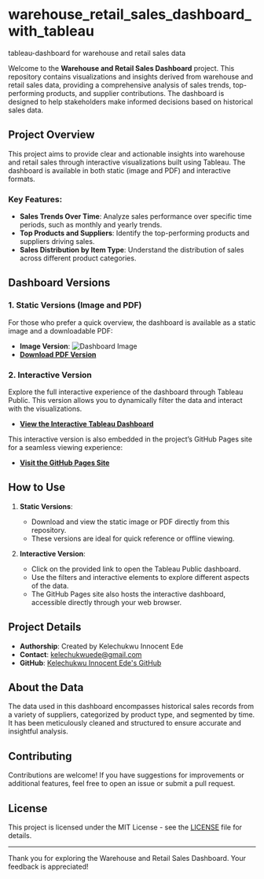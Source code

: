 # warehouse_retail_sales_dashboard_with_tableau
tableau-dashboard for warehouse and retail sales data

Welcome to the **Warehouse and Retail Sales Dashboard** project. This repository contains visualizations and insights derived from warehouse and retail sales data, providing a comprehensive analysis of sales trends, top-performing products, and supplier contributions. The dashboard is designed to help stakeholders make informed decisions based on historical sales data.

## Project Overview

This project aims to provide clear and actionable insights into warehouse and retail sales through interactive visualizations built using Tableau. The dashboard is available in both static (image and PDF) and interactive formats.

### Key Features:
- **Sales Trends Over Time**: Analyze sales performance over specific time periods, such as monthly and yearly trends.
- **Top Products and Suppliers**: Identify the top-performing products and suppliers driving sales.
- **Sales Distribution by Item Type**: Understand the distribution of sales across different product categories.

## Dashboard Versions

### 1. Static Versions (Image and PDF)

For those who prefer a quick overview, the dashboard is available as a static image and a downloadable PDF:

- **Image Version**: ![Dashboard Image](https://github.com/Kelechiede/warehouse_retail_sales_dashboard_with_tableau/commit/da663872dd7ba633fecba3d50f1a5ac5f6d45a09)
- **[Download PDF Version](https://github.com/Kelechiede/warehouse_retail_sales_dashboard_with_tableau/blob/main/Warehouse_and_Retail_Sales_Dashboard.pdf)**

### 2. Interactive Version

Explore the full interactive experience of the dashboard through Tableau Public. This version allows you to dynamically filter the data and interact with the visualizations.

- **[View the Interactive Tableau Dashboard](https://public.tableau.com/app/profile/kelechukwu.innocent.ede/viz/WarehouseandRetailSalesDashboard/WarehouseandRetailSalesDashboard?publish=yes)**

This interactive version is also embedded in the project’s GitHub Pages site for a seamless viewing experience:

- **[Visit the GitHub Pages Site](https://github.com/Kelechiede/warehouse_retail_sales_dashboard_with_tableau.git)**

## How to Use

1. **Static Versions**: 
   - Download and view the static image or PDF directly from this repository.
   - These versions are ideal for quick reference or offline viewing.

2. **Interactive Version**:
   - Click on the provided link to open the Tableau Public dashboard.
   - Use the filters and interactive elements to explore different aspects of the data.
   - The GitHub Pages site also hosts the interactive dashboard, accessible directly through your web browser.

## Project Details

- **Authorship**: Created by Kelechukwu Innocent Ede
- **Contact**: kelechukwuede@gmail.com
- **GitHub**: [Kelechukwu Innocent Ede's GitHub](https://github.com/Kelechiede/warehouse_retail_sales_dashboard_with_tableau.git)

## About the Data

The data used in this dashboard encompasses historical sales records from a variety of suppliers, categorized by product type, and segmented by time. It has been meticulously cleaned and structured to ensure accurate and insightful analysis.

## Contributing

Contributions are welcome! If you have suggestions for improvements or additional features, feel free to open an issue or submit a pull request.

## License

This project is licensed under the MIT License - see the [LICENSE](./LICENSE) file for details.

---

Thank you for exploring the Warehouse and Retail Sales Dashboard. Your feedback is appreciated!
